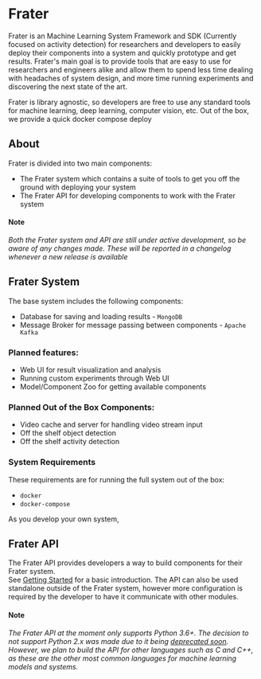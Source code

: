 # Frater

Frater is an Machine Learning System Framework and SDK (Currently focused on activity detection) for researchers 
and developers to easily deploy their components into a system and quickly prototype and get results.
Frater's main goal is to provide tools that are easy to use for researchers and engineers alike and allow them to 
spend less time dealing with headaches of system design, and more time 
running experiments and discovering the next state of the art.

Frater is library agnostic, so developers are free to use any standard tools for machine learning,
deep learning, computer vision, etc. Out of the box, we provide a quick docker compose deploy


## About
Frater is divided into two main components:  

- The Frater system which contains a suite of tools to get you off the ground with deploying your system 
- The Frater API for developing components to work with the Frater system

#### Note
*Both the Frater system and API are still under active development, so be aware of any changes
made. These will be reported in a changelog whenever a new release is available*  

## Frater System
The base system includes the following components:  

 - Database for saving and loading results - `MongoDB`  
 - Message Broker for message passing between components - `Apache Kafka`  
 
### Planned features:

 - Web UI for result visualization and analysis
 - Running custom experiments through Web UI
 - Model/Component Zoo for getting available components
 
### Planned Out of the Box Components:

 - Video cache and server for handling video stream input
 - Off the shelf object detection
 - Off the shelf activity detection
 
### System Requirements
These requirements are for running the full system out of the box:  

- `docker`  
- `docker-compose`  

As you develop your own system,  

## Frater API

The Frater API provides developers a way to build components for their Frater system.  
See [Getting Started](getting_started.md) for a basic introduction. The API can also be used
standalone outside of the Frater system, however more configuration is required by the
developer to have it communicate with other modules.
 

#### Note
*The Frater API at the moment only supports Python 3.6+. The decision to not support Python 2.x was made 
due to it being [deprecated soon](https://pythonclock.org/). However, we plan to build the API for other languages such as C and C++, as
these are the other most common languages for machine learning models and systems.* 

